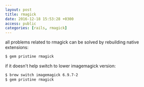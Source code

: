 ```yaml
---
layout: post
title: rmagick
date: 2016-12-18 15:53:28 +0300
access: public
categories: [rails, rmagick]
---
```


all problems related to rmagick can be solved by rebuilding native extensions:

```sh
$ gem pristine rmagick
```

if it doesn't help switch to lower imagemagick version:

```sh
$ brew switch imagemagick 6.9.7-2
$ gem pristine rmagick
```
